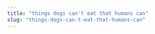 ```yaml
---
title: "things dogs can't eat that humans can"
slug: "things-dogs-can-t-eat-that-humans-can"
---
```


